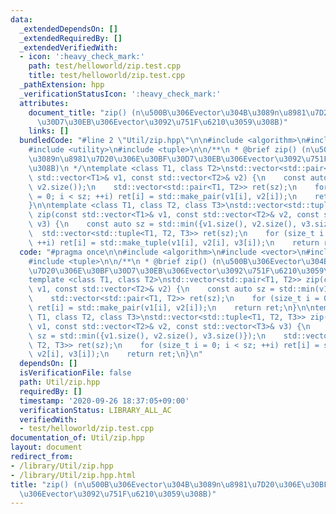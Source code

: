 ```yaml
---
data:
  _extendedDependsOn: []
  _extendedRequiredBy: []
  _extendedVerifiedWith:
  - icon: ':heavy_check_mark:'
    path: test/helloworld/zip.test.cpp
    title: test/helloworld/zip.test.cpp
  _pathExtension: hpp
  _verificationStatusIcon: ':heavy_check_mark:'
  attributes:
    document_title: "zip() (n\u500B\u306Evector\u304B\u3089n\u8981\u7D20\u306E\u30BF\
      \u30D7\u30EB\u306Evector\u3092\u751F\u6210\u3059\u308B)"
    links: []
  bundledCode: "#line 2 \"Util/zip.hpp\"\n\n#include <algorithm>\n#include <vector>\n\
    #include <utility>\n#include <tuple>\n\n/**\n * @brief zip() (n\u500B\u306Evector\u304B\
    \u3089n\u8981\u7D20\u306E\u30BF\u30D7\u30EB\u306Evector\u3092\u751F\u6210\u3059\
    \u308B)\n */\ntemplate <class T1, class T2>\nstd::vector<std::pair<T1, T2>> zip(const\
    \ std::vector<T1>& v1, const std::vector<T2>& v2) {\n    const auto sz = std::min(v1.size(),\
    \ v2.size());\n    std::vector<std::pair<T1, T2>> ret(sz);\n    for (size_t i\
    \ = 0; i < sz; ++i) ret[i] = std::make_pair(v1[i], v2[i]);\n    return ret;\n\
    }\n\ntemplate <class T1, class T2, class T3>\nstd::vector<std::tuple<T1, T2, T3>>\
    \ zip(const std::vector<T1>& v1, const std::vector<T2>& v2, const std::vector<T3>&\
    \ v3) {\n    const auto sz = std::min({v1.size(), v2.size(), v3.size()});\n  \
    \  std::vector<std::tuple<T1, T2, T3>> ret(sz);\n    for (size_t i = 0; i < sz;\
    \ ++i) ret[i] = std::make_tuple(v1[i], v2[i], v3[i]);\n    return ret;\n}\n"
  code: "#pragma once\n\n#include <algorithm>\n#include <vector>\n#include <utility>\n\
    #include <tuple>\n\n/**\n * @brief zip() (n\u500B\u306Evector\u304B\u3089n\u8981\
    \u7D20\u306E\u30BF\u30D7\u30EB\u306Evector\u3092\u751F\u6210\u3059\u308B)\n */\n\
    template <class T1, class T2>\nstd::vector<std::pair<T1, T2>> zip(const std::vector<T1>&\
    \ v1, const std::vector<T2>& v2) {\n    const auto sz = std::min(v1.size(), v2.size());\n\
    \    std::vector<std::pair<T1, T2>> ret(sz);\n    for (size_t i = 0; i < sz; ++i)\
    \ ret[i] = std::make_pair(v1[i], v2[i]);\n    return ret;\n}\n\ntemplate <class\
    \ T1, class T2, class T3>\nstd::vector<std::tuple<T1, T2, T3>> zip(const std::vector<T1>&\
    \ v1, const std::vector<T2>& v2, const std::vector<T3>& v3) {\n    const auto\
    \ sz = std::min({v1.size(), v2.size(), v3.size()});\n    std::vector<std::tuple<T1,\
    \ T2, T3>> ret(sz);\n    for (size_t i = 0; i < sz; ++i) ret[i] = std::make_tuple(v1[i],\
    \ v2[i], v3[i]);\n    return ret;\n}\n"
  dependsOn: []
  isVerificationFile: false
  path: Util/zip.hpp
  requiredBy: []
  timestamp: '2020-09-26 18:37:05+09:00'
  verificationStatus: LIBRARY_ALL_AC
  verifiedWith:
  - test/helloworld/zip.test.cpp
documentation_of: Util/zip.hpp
layout: document
redirect_from:
- /library/Util/zip.hpp
- /library/Util/zip.hpp.html
title: "zip() (n\u500B\u306Evector\u304B\u3089n\u8981\u7D20\u306E\u30BF\u30D7\u30EB\
  \u306Evector\u3092\u751F\u6210\u3059\u308B)"
---
```

